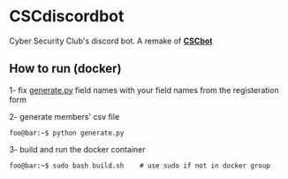 # CSCdiscordbot

Cyber Security Club's discord bot. A remake of **[CSCbot](https://github.com/Hiexy/CSCBot)**





## How to run (docker)

1- fix [generate.py](generate.py) field names with your field names from the registeration form 


2- generate members' csv file  

```console
foo@bar:~$ python generate.py
```

3- build and run the docker container 
```console
foo@bar:~$ sudo bash build.sh    # use sudo if not in docker group
```